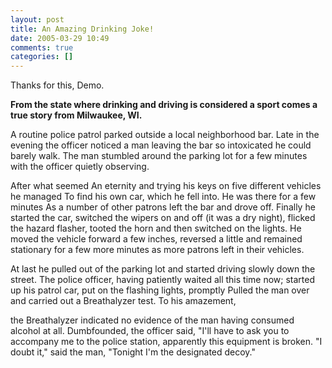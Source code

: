 ```yaml
---
layout: post
title: An Amazing Drinking Joke!
date: 2005-03-29 10:49
comments: true
categories: []
---
```

Thanks for this, Demo.

<b>From the state where drinking and driving is considered a sport  comes
a true story from Milwaukee, WI.</b>

A routine police patrol parked outside a local neighborhood bar.   Late
in the evening the officer noticed a man leaving the bar so intoxicated he
could barely walk.  The man stumbled around the parking lot for a few
minutes with the officer quietly observing.

After what seemed An eternity and trying his keys on five different 
vehicles he managed To find his own car, which he fell into.  He was there for a few
minutes As a number of other  patrons left the bar and drove off.
Finally he started the car, switched the wipers on and off (it was   a dry night),  flicked the
hazard flasher, tooted the horn and then switched on the lights.
He moved the vehicle forward a few inches, reversed a little and remained
stationary for a few more minutes as more patrons   left in their
vehicles.

At last he pulled out of the parking lot and  started driving slowly down
the street. The police officer, having patiently waited all this time now;
started up his patrol car, put on the flashing lights, promptly Pulled the
man over and carried out a Breathalyzer test.  To his amazement,

the Breathalyzer indicated no evidence of the man having consumed alcohol 
at all.  Dumbfounded, the officer said, "I'll have to ask you to accompany me
to the police station, apparently this equipment is broken.  "I doubt it,"
said the man, "Tonight I'm the designated decoy."
